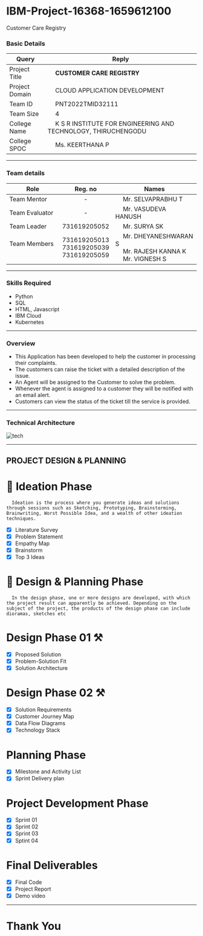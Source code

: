 # IBM-Project-16368-1659612100
Customer Care Registry
<h3>Basic Details</h3>

| Query | Reply |
| --- | --- |
| Project Title | &emsp; <b>CUSTOMER CARE REGISTRY</b> &emsp; |
| Project Domain | &emsp; CLOUD APPLICATION DEVELOPMENT &emsp; |
| Team ID | &emsp; PNT2022TMID32111 &emsp; |
| Team Size | &emsp; 4 &emsp; |
| College Name | &emsp; K S R INSTITUTE FOR ENGINEERING AND TECHNOLOGY, THIRUCHENGODU &emsp; |
| College SPOC | &emsp; Ms. KEERTHANA P |

<hr>

<h3>Team details</h3>

| Role | Reg. no | Names |
| --- | :---: | --- |
| Team Mentor | - | &emsp; Mr. SELVAPRABHU T |
| Team Evaluator | - | &emsp;  Mr. VASUDEVA HANUSH|
| Team Leader | 731619205052 | &emsp; Mr. SURYA SK &emsp; &emsp; |
| Team Members &emsp; | 731619205013 <br/> 731619205039 <br/> 731619205059 | &emsp; Mr. DHEYANESHWARAN S <br/> &emsp; Mr. RAJESH KANNA K<br/>&emsp; Mr. VIGNESH S |
<hr>
<h3>Skills Required</h3>

* Python
* SQL
* HTML, Javascript
* IBM Cloud
* Kubernetes

<hr>
<h3>Overview</h3>

* This Application has been developed to help the customer in processing their complaints.  
* The customers can raise the ticket with a detailed description of the issue.  
* An Agent will be assigned to the Customer to solve the problem.  
* Whenever the agent is assigned to a customer they will be notified with an email alert.  
* Customers can view the status of the ticket till the service is provided.
<hr>
<h3> Technical Architecture </h3>

![tech](https://user-images.githubusercontent.com/87432281/192336862-88b0337f-083e-456f-9bc0-9e3cbf0c283b.png)

<hr>

## PROJECT DESIGN & PLANNING
# 🧩 Ideation Phase

      Ideation is the process where you generate ideas and solutions through sessions such as Sketching, Prototyping, Brainstorming, Brainwriting, Worst Possible Idea, and a wealth of other ideation techniques.
- [x] Literature Survey
- [x] Problem Statement
- [x] Empathy Map
- [x] Brainstorm
- [x] Top 3 Ideas

# 📝 Design & Planning Phase 
      In the design phase, one or more designs are developed, with which the project result can apparently be achieved. Depending on the subject of the project, the products of the design phase can include dioramas, sketches etc

# Design Phase 01 ⚒️
- [x] Proposed Solution
- [x] Problem-Solution Fit
- [x] Solution Architecture

# Design Phase 02 ⚒️
- [x] Solution Requirements
- [x] Customer Journey Map
- [x] Data Flow Diagrams
- [x] Technology Stack

# Planning Phase
- [x] Milestone and Activity List
- [x] Sprint Delivery plan

# Project Development Phase
- [x] Sprint 01
- [x] Sprint 02
- [x] Sprint 03
- [x] Sptint 04

# Final Deliverables
- [x] Final Code
- [x] Project Report
- [x] Demo video

<hr>
                                                        <h1><b>Thank You</h1>
